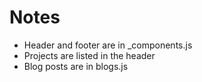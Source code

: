 # Notes
- Header and footer are in _components.js
- Projects are listed in the header
- Blog posts are in blogs.js